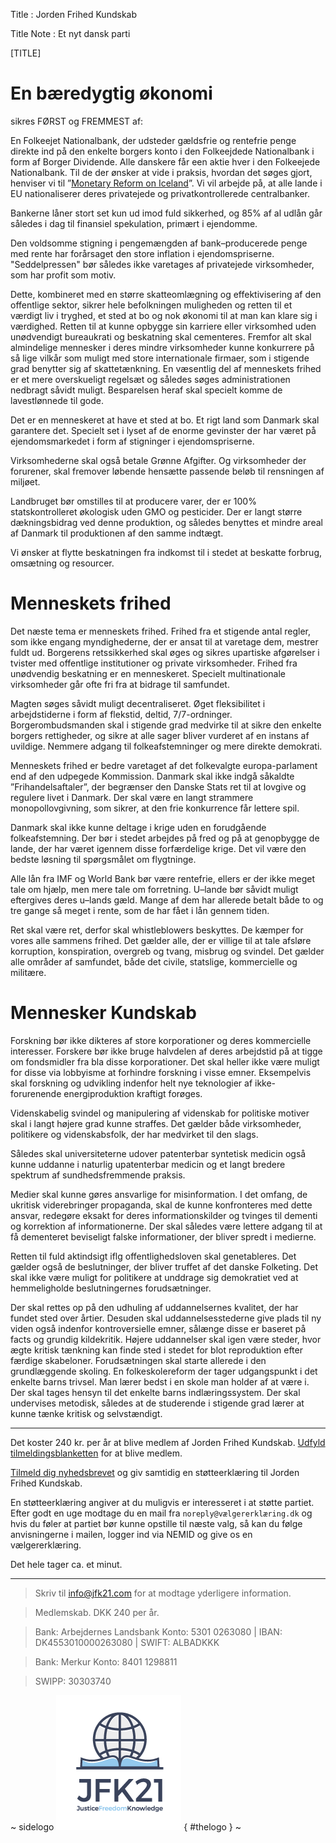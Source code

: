Title : Jorden Frihed Kundskab

Title Note : Et nyt dansk parti

[TITLE]

# En bæredygtig økonomi

sikres FØRST og FREMMEST af: 

En Folkeejet Nationalbank, der udsteder gældsfrie og rentefrie penge direkte ind på den enkelte borgers konto i den Folkeejdede Nationalbank i form af Borger Dividende. Alle danskere får een aktie hver i den Folkeejede Nationalbank. Til de der ønsker at vide i praksis, hvordan det søges gjort, henviser vi til ”[Monetary Reform on Iceland](https://www.forsaetisraduneyti.is/media/Skyrslur/monetary-reform.pdf)”. Vi vil arbejde på, at alle lande i EU nationaliserer deres privatejede og privatkontrollerede centralbanker. 

Bankerne låner stort set kun ud imod fuld sikkerhed, og 85% af al udlån går således i dag til finansiel spekulation, primært i ejendomme.

Den voldsomme stigning i pengemængden af bank–producerede penge med rente har forårsaget den store inflation i ejendomspriserne. "Seddelpressen" bør således ikke varetages af privatejede virksomheder, som har profit som motiv.

Dette, kombineret med en større skatteomlægning og effektivisering af den offentlige sektor, sikrer hele befolkningen muligheden og retten til et værdigt liv i tryghed, et sted at bo og nok økonomi til at man kan klare sig i værdighed. Retten til at kunne opbygge sin karriere eller virksomhed uden unødvendigt bureaukrati og beskatning skal cementeres. Fremfor alt skal almindelige mennesker i deres mindre virksomheder kunne konkurrere på så lige vilkår som muligt med store internationale firmaer, som i stigende grad benytter sig af skattetænkning. En væsentlig del af menneskets frihed er et mere overskueligt regelsæt og således søges administrationen nedbragt såvidt muligt. Besparelsen heraf skal specielt komme de lavestlønnede til gode.

Det er en menneskeret at have et sted at bo. Et rigt land som Danmark skal garantere det. Specielt set i lyset af de enorme gevinster der har været på ejendomsmarkedet i form af stigninger i ejendomspriserne.

Virksomhederne skal også betale Grønne Afgifter. Og virksomheder der forurener, skal fremover løbende hensætte passende beløb til rensningen af miljøet.

Landbruget bør omstilles til at producere varer, der er 100% statskontrolleret økologisk uden GMO og pesticider. Der er langt større dækningsbidrag ved denne produktion, og således benyttes et mindre areal af Danmark til produktionen af den samme indtægt. 

Vi  ønsker at flytte beskatningen fra indkomst til i stedet at beskatte forbrug, omsætning og resourcer. 

# Menneskets frihed

Det næste tema er menneskets frihed. Frihed fra et stigende antal regler, som ikke engang myndighederne, der er ansat til at varetage dem, mestrer fuldt ud. Borgerens retssikkerhed skal øges og sikres upartiske afgørelser i tvister med offentlige institutioner og private virksomheder. Frihed fra unødvendig beskatning er en menneskeret. Specielt multinationale virksomheder går ofte fri fra at bidrage til samfundet.  

Magten søges såvidt muligt decentraliseret. Øget fleksibilitet i arbejdstiderne i form af flekstid, deltid, 7/7-ordninger. Borgerombudsmanden skal i stigende grad medvirke til at sikre den enkelte borgers rettigheder, og sikre at alle sager bliver vurderet af en instans af uvildige. Nemmere adgang til folkeafstemninger og mere direkte demokrati.

Menneskets frihed er bedre varetaget af det folkevalgte europa-parlament end af den udpegede Kommission. Danmark skal ikke indgå såkaldte ”Frihandelsaftaler”, der begrænser den Danske Stats ret til at lovgive og regulere livet i Danmark. Der skal være en langt strammere monopollovgivning, som sikrer, at den frie konkurrence får lettere spil.

Danmark skal ikke kunne deltage i krige uden en forudgående folkeafstemning. Der bør i stedet arbejdes på fred og på at genopbygge de lande, der har været igennem disse forfærdelige krige. Det vil være den bedste løsning til spørgsmålet om flygtninge. 

Alle lån fra IMF og World Bank bør være rentefrie, ellers er der ikke meget tale om hjælp, men mere tale om forretning. U–lande bør såvidt muligt eftergives deres u–lands gæld. Mange af dem har allerede betalt både to og tre gange så meget i rente, som de har fået i lån gennem tiden.

Ret skal være ret, derfor skal whistleblowers beskyttes. De kæmper for vores alle sammens frihed. Det gælder alle, der er villige til at tale afsløre korruption, konspiration, overgreb og tvang, misbrug og svindel. Det gælder alle områder af samfundet, både det civile, statslige, kommercielle og militære. 

# Mennesker Kundskab

Forskning bør ikke dikteres af store korporationer og deres kommercielle interesser. Forskere bør ikke bruge halvdelen af deres arbejdstid på at tigge om fondsmidler fra bla disse korporationer. Det skal heller ikke være muligt for disse via lobbyisme at forhindre forskning i visse emner. Eksempelvis skal forskning og udvikling indenfor helt nye teknologier af ikke-forurenende energiproduktion kraftigt forøges.

Videnskabelig svindel og manipulering af videnskab for politiske motiver skal i langt højere grad kunne straffes. Det gælder både virksomheder, politikere og videnskabsfolk, der har medvirket til den slags.

Således skal universiteterne udover patenterbar syntetisk medicin også kunne uddanne i naturlig upatenterbar medicin og et langt bredere spektrum af sundhedsfremmende praksis. 

Medier skal kunne gøres ansvarlige for misinformation. I det omfang, de ukritisk viderebringer propaganda, skal de kunne konfronteres med dette ansvar, redegøre eksakt for deres informationskilder og tvinges til dementi og korrektion af informationerne. Der skal således være lettere adgang til at få dementeret beviseligt falske informationer, der bliver spredt i medierne. 

Retten til fuld aktindsigt iflg offentlighedsloven skal genetableres. Det gælder også de beslutninger, der bliver truffet af det danske Folketing. Det skal ikke være muligt for politikere at unddrage sig demokratiet ved at hemmeligholde beslutningernes forudsætninger.

Der skal rettes op på den udhuling af uddannelsernes kvalitet, der har fundet sted over årtier. Desuden skal uddannelsesstederne give plads til ny viden også indenfor kontroversielle emner, sålænge disse er baseret på facts og grundig kildekritik. Højere uddannelser skal igen være steder, hvor ægte kritisk tænkning kan finde sted i stedet for blot reproduktion efter færdige skabeloner. Forudsætningen skal starte allerede i den grundlæggende skoling. En folkeskolereform der tager udgangspunkt i det enkelte barns trivsel. Man lærer bedst i en skole man holder af at være i. Der skal tages hensyn til det enkelte barns indlæringssystem. Der skal undervises metodisk, således at de studerende i stigende grad lærer at kunne tænke kritisk og selvstændigt. 

----

Det koster 240 kr. per år at blive medlem af Jorden Frihed Kundskab. [Udfyld tilmeldingsblanketten](http://kortlink.dk/mqw2) for at blive medlem.

[Tilmeld dig nyhedsbrevet](http://eepurl.com/b9-jSf) og giv samtidig en støtteerklæring til Jorden Frihed Kundskab. 

En støtteerklæring angiver at du muligvis er interesseret i at støtte partiet. Efter godt en uge modtage du en mail fra `noreply@vælgererklæring.dk` og hvis du føler at partiet bør kunne opstille til næste valg, så kan du følge anvisningerne i mailen, logger ind via NEMID og give os en vælgererklæring. 

Det hele tager ca. et minut. 

----

> Skriv til info@jfk21.com for at modtage yderligere information.

> Medlemskab. DKK 240 per år.

> Bank: Arbejdernes Landsbank Konto: 5301 0263080 | IBAN: DK4553010000263080 | SWIFT: ALBADKKK

> Bank: Merkur Konto: 8401 1298811

> SWIPP: 30303740


~ sidelogo
![JFK logo](img/JFK21-logo-v1.1.png) 
{ #thelogo }
~
